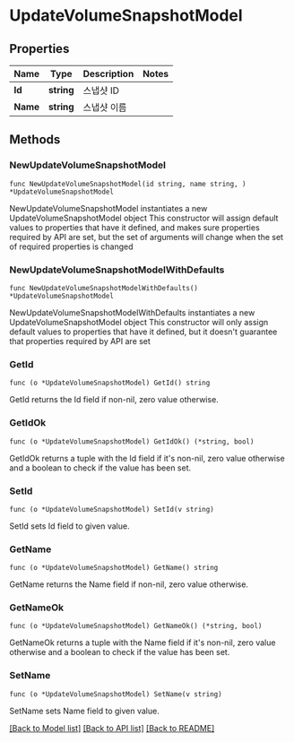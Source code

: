 # UpdateVolumeSnapshotModel

## Properties

Name | Type | Description | Notes
------------ | ------------- | ------------- | -------------
**Id** | **string** | 스냅샷 ID | 
**Name** | **string** | 스냅샷 이름 | 

## Methods

### NewUpdateVolumeSnapshotModel

`func NewUpdateVolumeSnapshotModel(id string, name string, ) *UpdateVolumeSnapshotModel`

NewUpdateVolumeSnapshotModel instantiates a new UpdateVolumeSnapshotModel object
This constructor will assign default values to properties that have it defined,
and makes sure properties required by API are set, but the set of arguments
will change when the set of required properties is changed

### NewUpdateVolumeSnapshotModelWithDefaults

`func NewUpdateVolumeSnapshotModelWithDefaults() *UpdateVolumeSnapshotModel`

NewUpdateVolumeSnapshotModelWithDefaults instantiates a new UpdateVolumeSnapshotModel object
This constructor will only assign default values to properties that have it defined,
but it doesn't guarantee that properties required by API are set

### GetId

`func (o *UpdateVolumeSnapshotModel) GetId() string`

GetId returns the Id field if non-nil, zero value otherwise.

### GetIdOk

`func (o *UpdateVolumeSnapshotModel) GetIdOk() (*string, bool)`

GetIdOk returns a tuple with the Id field if it's non-nil, zero value otherwise
and a boolean to check if the value has been set.

### SetId

`func (o *UpdateVolumeSnapshotModel) SetId(v string)`

SetId sets Id field to given value.


### GetName

`func (o *UpdateVolumeSnapshotModel) GetName() string`

GetName returns the Name field if non-nil, zero value otherwise.

### GetNameOk

`func (o *UpdateVolumeSnapshotModel) GetNameOk() (*string, bool)`

GetNameOk returns a tuple with the Name field if it's non-nil, zero value otherwise
and a boolean to check if the value has been set.

### SetName

`func (o *UpdateVolumeSnapshotModel) SetName(v string)`

SetName sets Name field to given value.



[[Back to Model list]](../README.md#documentation-for-models) [[Back to API list]](../README.md#documentation-for-api-endpoints) [[Back to README]](../README.md)


